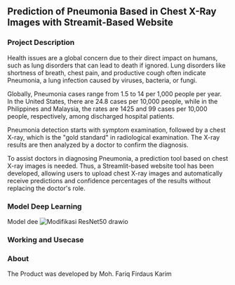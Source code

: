 ## Prediction of Pneumonia Based in Chest X-Ray Images with Streamit-Based Website

### Project Description 
Health issues are a global concern due to their direct impact on humans, such as lung disorders that can lead to death if ignored. Lung disorders like shortness of breath, chest pain, and productive cough often indicate Pneumonia, a lung infection caused by viruses, bacteria, or fungi.

Globally, Pneumonia cases range from 1.5 to 14 per 1,000 people per year. In the United States, there are 24.8 cases per 10,000 people, while in the Philippines and Malaysia, the rates are 1425 and 99 cases per 10,000 people, respectively, among discharged hospital patients.

Pneumonia detection starts with symptom examination, followed by a chest X-ray, which is the "gold standard" in radiological examination. The X-ray results are then analyzed by a doctor to confirm the diagnosis.

To assist doctors in diagnosing Pneumonia, a prediction tool based on chest X-ray images is needed. Thus, a Streamlit-based website tool has been developed, allowing users to upload chest X-ray images and automatically receive predictions and confidence percentages of the results without replacing the doctor's role.

### Model Deep Learning
Model dee
![Modifikasi ResNet50 drawio](https://github.com/user-attachments/assets/0810abcb-7a15-42ff-9e8f-e597c8cd11a8)

### Working and Usecase

### About
The Product was developed by Moh. Fariq Firdaus Karim
